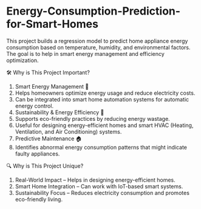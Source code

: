 # Energy-Consumption-Prediction-for-Smart-Homes

This project builds a regression model to predict home appliance energy consumption based on temperature, humidity, and environmental factors. The goal is to help in smart energy management and efficiency optimization.

🛠️ Why is This Project Important?
1. Smart Energy Management 🔋
2. Helps homeowners optimize energy usage and reduce electricity costs.
3. Can be integrated into smart home automation systems for automatic energy control.
4. Sustainability & Energy Efficiency 🌱
5. Supports eco-friendly practices by reducing energy wastage.
6. Useful for designing energy-efficient homes and smart HVAC (Heating, Ventilation, and Air Conditioning) systems.
7. Predictive Maintenance 🏠
8. Identifies abnormal energy consumption patterns that might indicate faulty appliances.

🔍 Why is This Project Unique?
1. Real-World Impact
   – Helps in designing energy-efficient homes.
2. Smart Home Integration
   – Can work with IoT-based smart systems.
3. Sustainability Focus
   – Reduces electricity consumption and promotes eco-friendly living.

